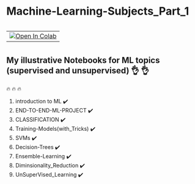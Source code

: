 # Machine-Learning-Subjects_Part_1  <br /> 

<table align="left">
  <td>
    <a href="https://drive.google.com/drive/folders/1-G_AQLWK-_XV3Luoo_UJ0sQFgB_ljydX?usp=sharing" target="_parent"><img src="https://colab.research.google.com/assets/colab-badge.svg" alt="Open In Colab"/></a>
  </td>
</table> <br />

<br />
<br />

## My illustrative Notebooks for ML topics (supervised and unsupervised)  :ok_hand: :ok_hand: 
:fire: :fire: :fire:
1. introduction to ML  :heavy_check_mark:
2. END-TO-END-ML-PROJECT :heavy_check_mark:
3. CLASSIFICATION  :heavy_check_mark:
4. Training-Models(with_Tricks) :heavy_check_mark:
5. SVMs  :heavy_check_mark:
6. Decision-Trees  :heavy_check_mark:
7. Ensemble-Learning  :heavy_check_mark:
8. Diminsionality_Reduction  :heavy_check_mark:
9. UnSuperVised_Learning  :heavy_check_mark:
